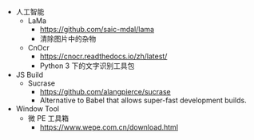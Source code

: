 - 人工智能
  + LaMa
    * <https://github.com/saic-mdal/lama>
    * 清除图片中的杂物
  + CnOcr
    * <https://cnocr.readthedocs.io/zh/latest/>
    * Python 3 下的文字识别工具包
- JS Build
  + Sucrase
    * <https://github.com/alangpierce/sucrase>
    * Alternative to Babel that allows super-fast development builds.
- Window Tool
  + 微 PE 工具箱
    * <https://www.wepe.com.cn/download.html>
